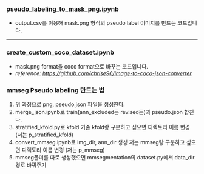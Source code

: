 ### pseudo_labeling_to_mask_png.ipynb

- output.csv를 이용해 mask.png 형식의 pseudo label 이미지를 만드는 코드입니다.

---

### create_custom_coco_dataset.ipynb

- mask.png format을 coco format으로 바꾸는 코드입니다.
- _reference: https://github.com/chrise96/image-to-coco-json-converter_

### mmseg Pseudo labeling 만드는 법
1. 위 과정으로 png, pseudo.json 파일을 생성한다.
2. merge_json.ipynb로 train(ann_excluded든 revised든)과 pseudo.json 합친다.
3. stratified_kfold.py로 kfold
    기존 kfold랑 구분하고 싶으면 디렉토리 이름 변경 (저는 p_stratified_kfold)
4. convert_mmseg.ipynb로 img_dir, ann_dir 생성
    저는 mmseg랑 구분하고 싶으면 디렉토리 이름 변경 (저는 p_mmseg)
5. mmseg폴더를 따로 생성했으면 mmsegmentation의 dataset.py에서 data_dir 경로 바꿔주기